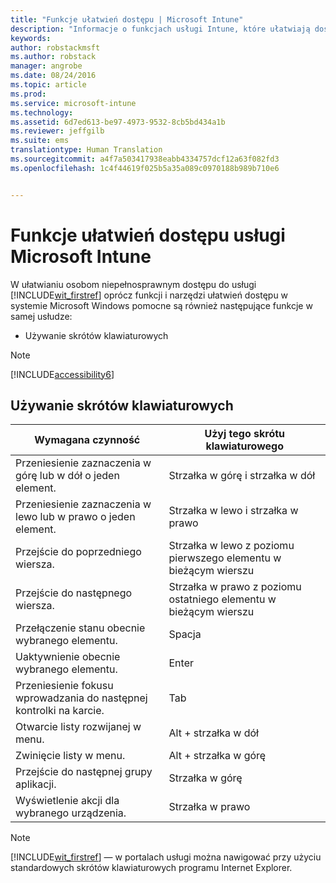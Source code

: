 ```yaml
---
title: "Funkcje ułatwień dostępu | Microsoft Intune"
description: "Informacje o funkcjach usługi Intune, które ułatwiają dostęp dla osób niepełnosprawnych."
keywords: 
author: robstackmsft
ms.author: robstack
manager: angrobe
ms.date: 08/24/2016
ms.topic: article
ms.prod: 
ms.service: microsoft-intune
ms.technology: 
ms.assetid: 6d7ed613-be97-4973-9532-8cb5bd434a1b
ms.reviewer: jeffgilb
ms.suite: ems
translationtype: Human Translation
ms.sourcegitcommit: a4f7a503417938eabb4334757dcf12a63f082fd3
ms.openlocfilehash: 1c4f44619f025b5a35a089c0970188b989b710e6


---
```


# Funkcje ułatwień dostępu usługi Microsoft Intune
W ułatwianiu osobom niepełnosprawnym dostępu do usługi [!INCLUDE[wit_firstref](./includes/wit_firstref_md.md)] oprócz funkcji i narzędzi ułatwień dostępu w systemie Microsoft Windows pomocne są również następujące funkcje w samej usłudze:

-   Używanie skrótów klawiaturowych

> [!NOTE]
> [!INCLUDE[accessibility6](./includes/accessibility6_md.md)]

## Używanie skrótów klawiaturowych

|Wymagana czynność|Użyj tego skrótu klawiaturowego|
|--------------|------------------------------|
|Przeniesienie zaznaczenia w górę lub w dół o jeden element.|Strzałka w górę i strzałka w dół|
|Przeniesienie zaznaczenia w lewo lub w prawo o jeden element.|Strzałka w lewo i strzałka w prawo|
|Przejście do poprzedniego wiersza.|Strzałka w lewo z poziomu pierwszego elementu w bieżącym wierszu|
|Przejście do następnego wiersza.|Strzałka w prawo z poziomu ostatniego elementu w bieżącym wierszu|
|Przełączenie stanu obecnie wybranego elementu.|Spacja|
|Uaktywnienie obecnie wybranego elementu.|Enter|
|Przeniesienie fokusu wprowadzania do następnej kontrolki na karcie.|Tab|
|Otwarcie listy rozwijanej w menu.|Alt + strzałka w dół|
|Zwinięcie listy w menu.|Alt + strzałka w górę|
|Przejście do następnej grupy aplikacji.|Strzałka w górę|
|Wyświetlenie akcji dla wybranego urządzenia.|Strzałka w prawo|
> [!NOTE]
> [!INCLUDE[wit_firstref](./includes/wit_firstref_md.md)] — w portalach usługi można nawigować przy użyciu standardowych skrótów klawiaturowych programu Internet Explorer.




<!--HONumber=Oct16_HO4-->


